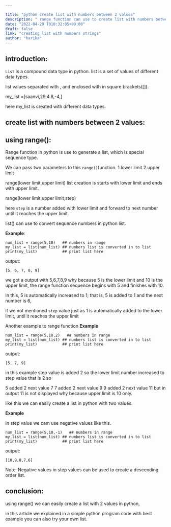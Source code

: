 ```yaml
---

title: "python create list with numbers between 2 values"
description: " range function can use to create list with numbers between 2 values in python"
date: "2022-04-29 T010:32:05+09:00"
draft: false
link: "creating list with numbers strings"
author: "harika"
---
```

## introduction:
`List` is a compound data type in python. list is a set of values of different data types.

list values separated with , and enclosed with in square brackets([]).

my_list =[saanvi,29,4.8,-4,]

here my_list is created with different data types.

## create list with numbers between 2 values:

## using range():

Range function in python is use to generate a list, which
Is special sequence type.

We can pass two parameters to this `range()`function.
1.lower limit
2.upper limit

range(lower limit,upper limit)
list creation is starts with lower limit and ends with upper limit.

range(lower limit,upper limit,step)

here `step` is a number added with lower limit and forward to next number until it reaches the upper limit.

list() can use to convert sequence numbers in python list.

**Example**:
```
num_list = range(5,10)   ## numbers in range
my_list = list(num_list) ## numbers list is converted in to list
print(my_list)           ## print list here
```
output:
```
[5, 6, 7, 8, 9]
```
we got a output  with 5,6,7,8,9 why because 5 is the lower limit and 10 is the upper limit, the range function sequence begins with 5 and finishes with 10.

In this, 5 is automatically increased to 1; that is, 5 is added to 1 and the next number is 6, 

if we not mentioned `step` value just as 1 is automatically added to the lower limit, until it reaches the upper limit 

Another example to range function
**Example**
```
num_list = range(5,10,2)   ## numbers in range
my_list = list(num_list) ## numbers list is converted in to list
print(my_list)           ## print list here
```
output:
```
[5, 7, 9]
```

in this example step value is added 2 so the lower limit number increased to step value that is 2 so 

5 added 2 next value 7
7 added 2 next value 9
9 added 2 next value 11 but in output 11 is not displayed why because upper limit is 10 only.

like this we can easily create a list in python with two values.

**Example**

In step value we cam use negative values like this.
```
num_list = range(5,10,-1)   ## numbers in range
my_list = list(num_list) ## numbers list is converted in to list
print(my_list)           ## print list here
```
output:
```
[10,9,8,7,6]
```
Note: Negative values in step values can be used to create a descending order list.

## conclusion:
using range() we can easily create a list with 2 values in python,

in this article we explained in a simple python program code with best example you can also try your own list.
